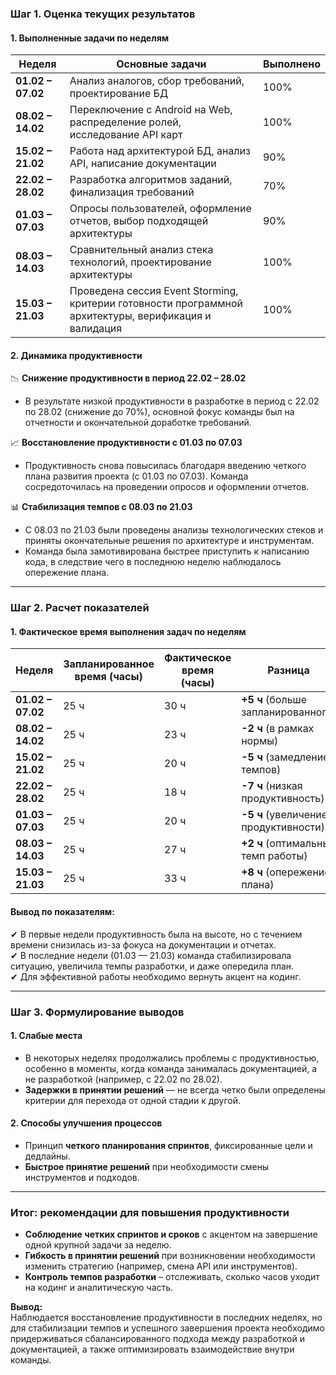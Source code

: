 ### **Шаг 1. Оценка текущих результатов**  

#### **1. Выполненные задачи по неделям**  

| Неделя           | Основные задачи                                      | Выполнено    |
|------------------|------------------------------------------------------|--------------|
| **01.02 – 07.02** | Анализ аналогов, сбор требований, проектирование БД | 100%         |
| **08.02 – 14.02** | Переключение с Android на Web, распределение ролей, исследование API карт | 100%         |
| **15.02 – 21.02** | Работа над архитектурой БД, анализ API, написание документации | 90%          |
| **22.02 – 28.02** | Разработка алгоритмов заданий, финализация требований | 70%          |
| **01.03 – 07.03** | Опросы пользователей, оформление отчетов, выбор подходящей архитектуры | 90%         |
| **08.03 – 14.03** | Сравнительный анализ стека технологий, проектирование архитектуры | 100%          |
| **15.03 – 21.03** | Проведена сессия Event Storming, критерии готовности программной архитектуры, верификация и валидация | 100%         |

#### **2. Динамика продуктивности**

📉 **Снижение продуктивности в период 22.02 – 28.02**  
- В результате низкой продуктивности в разработке в период с 22.02 по 28.02 (снижение до 70%), основной фокус команды был на отчетности и окончательной доработке требований.

📈 **Восстановление продуктивности с 01.03 по 07.03**  
- Продуктивность снова повысилась благодаря введению четкого плана развития проекта (с 01.03 по 07.03). Команда сосредоточилась на проведении опросов и оформлении отчетов.

📊 **Стабилизация темпов с 08.03 по 21.03** 
- С 08.03 по 21.03 были проведены анализы технологических стеков и приняты окончательные решения по архитектуре и инструментам.
- Команда была замотивирована быстрее приступить к написанию кода, в следствие чего в последнюю неделю наблюдалось опережение плана.

---

### **Шаг 2. Расчет показателей**  

#### **1. Фактическое время выполнения задач по неделям**  

| Неделя           | Запланированное время (часы) | Фактическое время (часы) | Разница    |
|------------------|------------------------------|--------------------------|------------|
| **01.02 – 07.02** | 25 ч                         | 30 ч                     | **+5 ч** (больше запланированного) |
| **08.02 – 14.02** | 25 ч                         | 23 ч                     | **-2 ч** (в рамках нормы) |
| **15.02 – 21.02** | 25 ч                         | 20 ч                     | **-5 ч** (замедление темпов) |
| **22.02 – 28.02** | 25 ч                         | 18 ч                     | **-7 ч** (низкая продуктивность) |
| **01.03 – 07.03** | 25 ч                         | 20 ч                     | **-5 ч** (увеличение продуктивности) |
| **08.03 – 14.03** | 25 ч                         | 27 ч                     | **+2 ч** (оптимальный темп работы) |
| **15.03 – 21.03** | 25 ч                         | 33 ч                     | **+8 ч** (опережение плана) |

#### **Вывод по показателям**:  
✔ В первые недели продуктивность была на высоте, но с течением времени снизилась из-за фокуса на документации и отчетах.  
✔ В последние недели (01.03 — 21.03) команда стабилизировала ситуацию, увеличила темпы разработки, и даже опередила план.  
✔ Для эффективной работы необходимо вернуть акцент на кодинг.

---

### **Шаг 3. Формулирование выводов**  

#### **1. Слабые места**  
- В некоторых неделях продолжались проблемы с продуктивностью, особенно в моменты, когда команда занималась документацией, а не разработкой (например, с 22.02 по 28.02).  
- **Задержки в принятии решений** — не всегда четко были определены критерии для перехода от одной стадии к другой.

#### **2. Способы улучшения процессов**  
- Принцип **четкого планирования спринтов**, фиксированные цели и дедлайны.  
- **Быстрое принятие решений** при необходимости смены инструментов и подходов.

---

### **Итог: рекомендации для повышения продуктивности**  
- **Соблюдение четких спринтов и сроков** с акцентом на завершение одной крупной задачи за неделю.  
- **Гибкость в принятии решений** при возникновении необходимости изменить стратегию (например, смена API или инструментов).  
- **Контроль темпов разработки** – отслеживать, сколько часов уходит на кодинг и аналитическую часть.  

**Вывод:**  
Наблюдается восстановление продуктивности в последних неделях, но для стабилизации темпов и успешного завершения проекта необходимо придерживаться сбалансированного подхода между разработкой и документацией, а также оптимизировать взаимодействие внутри команды.
